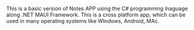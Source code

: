 This is a basic version of Notes APP using the C# programming lnaguage along .NET MAUI Framework.
This is a cross platform app, which can be used in many operating systems like WIndows, Android, MAc.

